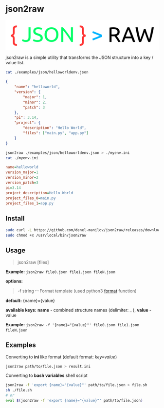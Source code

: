 # json2raw
![json2raw](logo.png?raw=true "json2raw Logo")

json2raw is a simple utility that transforms the JSON structure into a key / value list.
```bash
cat ./examples/json/helloworldenv.json
```
```json
{
	"name": "helloworld",
	"version": {
		"major": 1,
		"minor": 2,
		"patch": 3
	},
	"pi": 3.14,
	"project": {
		"description": "Hello World",
		"files": ["main.py", "app.py"]
	}
}
```
```bash
json2raw ./examples/json/helloworldenv.json > ./myenv.ini
cat ./myenv.ini
```
```ini
name=helloworld
version_major=1
version_minor=2
version_patch=3
pi=3.14
project_description=Hello World
project_files_0=main.py
project_files_1=app.py
```
## Install
```bash
sudo curl -L https://github.com/denel-manilov/json2raw/releases/download/v0.1.0-alpha/json2raw-v0.1.0-alpha -o /usr/local/bin/json2raw
sudo chmod +x /usr/local/bin/json2raw
```

## Usage
> json2raw [files]

**Example:** `json2raw file0.json file1.json fileN.json`

**options:**
> -f string ꟷ Format template (used python3 [format](https://pyformat.info/) function)

**default:** {name}={value}

**available keys:** **name** - combined structure names (delimiter: _ ), **value** - value

**Example:** `json2raw -f '{name}="{value}"' file0.json file1.json fileN.json`


## Examples
Converting to **ini** like format (default format: *key=value*)
```bash
json2raw path/to/file.json > result.ini
```
Converting to **bash variables** shell script
```bash
json2raw -f 'export {name}="{value}"' path/to/file.json > file.sh
sh ./file.sh
# or
eval $(json2raw -f 'export {name}="{value}"' path/to/file.json)
```
